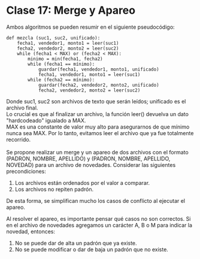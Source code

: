 # Clase 17: Merge y Apareo

Ambos algoritmos se pueden resumir en el siguiente pseudocódigo:

```
def mezcla (suc1, suc2, unificado):
    fecha1, vendedor1, monto1 = leer(suc1)
    fecha2, vendedor2, monto2 = leer(suc2)
    while (fecha1 < MAX) or (fecha2 < MAX):
        minimo = min(fecha1, fecha2)
        while (fecha1 == mínimo):
            guardar(fecha1, vendedor1, monto1, unificado)
            fecha1, vendedor1, monto1 = leer(suc1)
        while (fecha2 == mínimo):
            guardar(fecha2, vendedor2, monto2, unificado)
            fecha2, vendedor2, monto2 = leer(suc2)
```

Donde suc1, suc2 son archivos de texto que serán leídos; unificado es el archivo final.<br>
Lo crucial es que al finalizar un archivo, la función leer() devuelva un dato "hardcodeado" igualado a MAX.<br>
MAX es una constante de valor muy alto para asegurarnos de que mínimo nunca sea MAX. Por lo tanto, evitamos leer
el archivo que ya fue totalmente recorrido.<br><br>
Se propone realizar un merge y un apareo de dos archivos con el formato (PADRON, NOMBRE, APELLIDO) y (PADRON, NOMBRE, 
APELLIDO, NOVEDAD) para un archivo de novedades. Considerar las siguientes precondiciones:
1. Los archivos están ordenados por el valor a comparar.
2. Los archivos no repiten padrón.

De esta forma, se simplifican mucho los casos de conflicto al ejecutar el apareo.

Al resolver el apareo, es importante pensar qué casos no son correctos. Si en el archivo de novedades agregamos un carácter
A, B o M para indicar la novedad, entonces:
1. No se puede dar de alta un padrón que ya existe.
2. No se puede modificar o dar de baja un padrón que no existe.